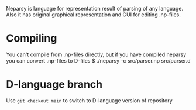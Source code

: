Neparsy is language for representation result of parsing of any language.
Also it has original graphical representation and GUI for editing .np-files.

# Compiling
You can't compile from .np-files directly, but if you have compiled neparsy you can convert .np-files to D-files
$ ./neparsy -c src/parser.np src/parser.d

# D-language branch
Use `git checkout main` to switch to D-language version of repository
